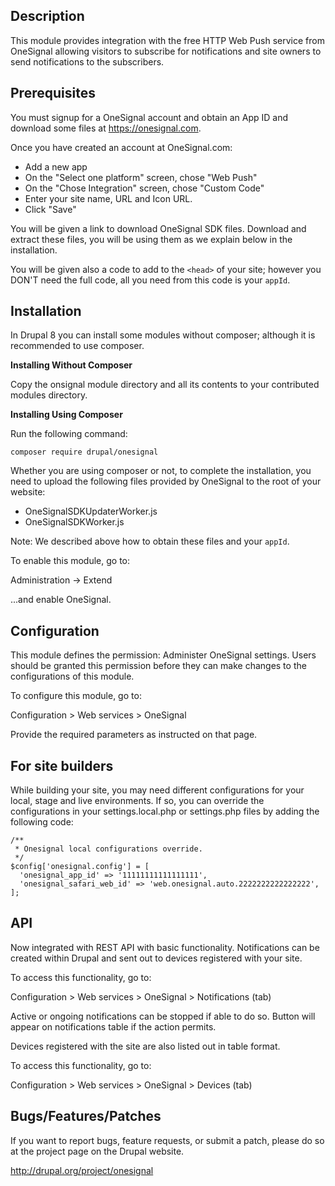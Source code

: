 Description
-----------
This module provides integration with the free HTTP Web Push service from
OneSignal allowing visitors to subscribe for notifications and site owners to
send notifications to the subscribers.

Prerequisites
-------------
You must signup for a OneSignal account and obtain an App ID and download
some files at https://onesignal.com.

Once you have created an account at OneSignal.com:

* Add a new app
* On the "Select one platform" screen, chose "Web Push"
* On the "Chose Integration" screen, chose "Custom Code"
* Enter your site name, URL and Icon URL.
* Click "Save"

You will be given a link to download OneSignal SDK files. Download and extract
these files, you will be using them as we explain below in the installation.

You will be given also a code to add to the `<head>` of your site; however
you DON'T need the full code, all you need from this code is your `appId`.


Installation
------------
In Drupal 8 you can install some modules without composer; although it is
recommended to use composer.

**Installing Without Composer**

Copy the onsignal module directory and all its contents to your contributed
modules directory.

**Installing Using Composer**

Run the following command:

 `composer require drupal/onesignal`

Whether you are using composer or not, to complete the installation, you need
to upload the following files provided by OneSignal to the root of your
website:

* OneSignalSDKUpdaterWorker.js
* OneSignalSDKWorker.js

Note: We described above how to obtain these files and your `appId`.

To enable this module, go to:

Administration -> Extend

...and enable OneSignal.

Configuration
-------------
This module defines the permission: Administer OneSignal settings. Users
should be granted this permission before they can make changes to the
configurations of this module.

To configure this module, go to:

Configuration > Web services > OneSignal

Provide the required parameters as instructed on that page.

For site builders
-----------------

While building your site, you may need different configurations for your
local, stage and live environments. If so, you can override the
configurations in your settings.local.php or settings.php files by adding the
following code:

```
/**
 * Onesignal local configurations override.
 */
$config['onesignal.config'] = [
  'onesignal_app_id' => '11111111111111111',
  'onesignal_safari_web_id' => 'web.onesignal.auto.2222222222222222',
];

```

API
---

Now integrated with REST API with basic functionality. Notifications can be
created within Drupal and sent out to devices registered with your site.

To access this functionality, go to:

Configuration > Web services > OneSignal > Notifications (tab)

Active or ongoing notifications can be stopped if able to do so. Button will
appear on notifications table if the action permits.

Devices registered with the site are also listed out in table format.

To access this functionality, go to:

Configuration > Web services > OneSignal > Devices (tab)

Bugs/Features/Patches
---------------------
If you want to report bugs, feature requests, or submit a patch, please do
so at the project page on the Drupal website.

http://drupal.org/project/onesignal
